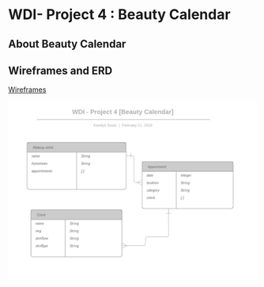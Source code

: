 # WDI- Project 4 : Beauty Calendar
## About Beauty Calendar
## Wireframes and ERD


[Wireframes](https://xd.adobe.com/spec/80bd54ea-1f8f-4c78-44b7-cb70ff0363e4-f68c/)


![ERD](/images/ERD4.png)